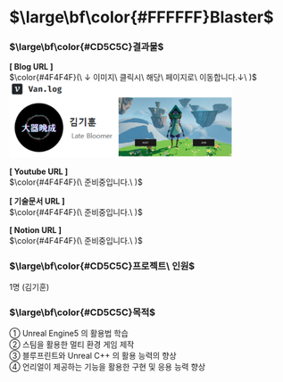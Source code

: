 # $\large\bf\color{#FFFFFF}Blaster$

### $\large\bf\color{#CD5C5C}결과물$

<b>[ Blog URL ]</b></br>
$\color{#4F4F4F}(\ ↓ 이미지\ 클릭시\ 해당\ 페이지로\ 이동합니다.↓\ )$</br>
<a href="https://velog.io/@kih0976/UE5-Multi-Shooter">
    <img src="ReadMe/Velog_Profile.png" alt="Blaster" width="400"/>
</a>
</br>

<b>[ Youtube URL ]</b></br>
$\color{#4F4F4F}(\ 준비중입니다.\ )$</br>
<!-- 
$\color{#4F4F4F}(\ ↓ 이미지\ 클릭시\ 해당\ 페이지로\ 이동합니다.↓\ )$</br>
<a href="https://youtu.be/3WtWpuiZKHQ?si=RhyvdUjwbz10e-NU">
    <img src="./ReadMe/Youtube.png" alt="HelloWorld 영상" width="400"/>
</a>
</br>
-->

<b>[ 기술문서 URL ]</b></br>
$\color{#4F4F4F}(\ 준비중입니다.\ )$</br>
<!--
$\color{#4F4F4F}(\ ↓ 이미지\ 클릭시\ 해당\ 페이지로\ 이동합니다.↓\ )$</br>
<a href="https://docs.google.com/presentation/d/1fuKG9BoitK53O4hCPgpFncsSIA7RVoT0V5RxG0D7CQY/edit?usp=sharing">
    <img src="./ReadMe/HelloWorld.png" alt="HelloWorld 기술문서" width="400"/>
</a>
</br>
-->

<b>[ Notion URL ]</b></br>
$\color{#4F4F4F}(\ 준비중입니다.\ )$</br>
<!--
$\color{#4F4F4F}(\ ↓ 이미지\ 클릭시\ 해당\ 페이지로\ 이동합니다.↓\ )$</br>
<a href="https://reminiscent-moth-47a.notion.site/UE5-Single-e540b8c03b17478eab34ec2248c2ab6a?pvs=4">
    <img src="./ReadMe/Notion.png" alt="HelloWorld 개발일지" width="400"/>
</a>
</br>
-->

### $\large\bf\color{#CD5C5C}프로젝트\ 인원$

1명 (김기훈)

### $\large\bf\color{#CD5C5C}목적$

① Unreal Engine5 의 활용법 학습</br>
② 스팀을 활용한 멀티 환경 게임 제작</br>
③ 블루프린트와 Unreal C++ 의 활용 능력의 향상</br>
④ 언리얼이 제공하는 기능을 활용한 구현 및 응용 능력 향상</br>

